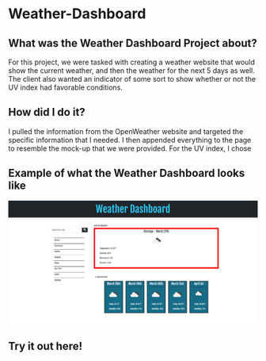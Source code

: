 # Weather-Dashboard

## What was the Weather Dashboard Project about?

For this project, we were tasked with creating a weather website that would show the current weather, and then the weather for the next 5 days as well. The client also wanted an indicator of some sort to show whether or not the UV index had favorable conditions.

## How did I do it?

I pulled the information from the OpenWeather website and targeted the specific information that I needed. I then appended everything to the page to resemble the mock-up that we were provided.  For the UV index, I chose 

## Example of what the Weather Dashboard looks like

![Screenshot](./assets/images/weatherDashboard.png)

## Try it out here!

